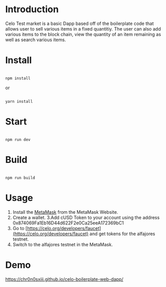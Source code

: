 # Introduction

Celo Test market is a basic Dapp based off of the boilerplate code that allows user to sell various items in a fixed quantitiy. The user can also add various items to the block chain, view the quantity of an item remaining as well as search various items.

# Install

```

npm install

```

or 

```

yarn install

```

# Start

```

npm run dev

```

# Build

```

npm run build

```
# Usage
1. Install the [MetaMask](https://metamask.io/) from the MetaMask Website.
2. Create a wallet.
3.Add cUSD Token to your account using the address 0x874069Fa1Eb16D44d622F2e0Ca25eeA172369bC1
3. Go to [https://celo.org/developers/faucet](https://celo.org/developers/faucet) and get tokens for the alfajores testnet.
4. Switch to the alfajores testnet in the MetaMask.

# Demo
https://chr0n0sxiii.github.io/celo-boilerplate-web-dapp/

